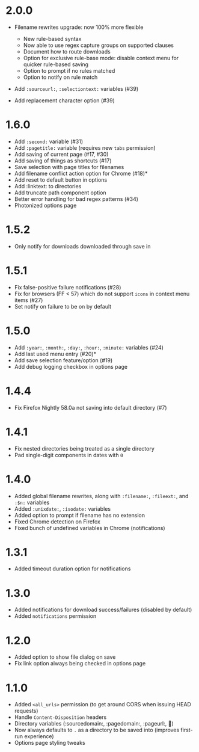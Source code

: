 # 2.0.0

* Filename rewrites upgrade: now 100% more flexible

  - New rule-based syntax
  - Now able to use regex capture groups on supported clauses
  - Document how to route downloads
  - Option for exclusive rule-base mode: disable context menu for quicker rule-based saving
  - Option to prompt if no rules matched
  - Option to notify on rule match

* Add `:sourceurl:`, `:selectiontext:` variables (#39)
* Add replacement character option (#39)

# 1.6.0

* Add `:second:` variable (#31)
* Add `:pagetitle:` variable (requires new `tabs` permission)
* Add saving of current page (#17, #30)
* Add saving of things as shortcuts (#17)
* Save selection with page titles for filenames
* Add filename conflict action option for Chrome (#18)*
* Add reset to default button in options
* Add :linktext: to directories
* Add truncate path component option
* Better error handling for bad regex patterns (#34)
* Photonized options page

# 1.5.2

* Only notify for downloads downloaded through save in

# 1.5.1

* Fix false-positive failure notifications (#28)
* Fix for browsers (FF < 57) which do not support `icons` in context menu items (#27)
* Set notify on failure to be on by default

# 1.5.0

* Add `:year:`, `:month:`, `:day:`, `:hour:`, `:minute:` variables (#24)
* Add last used menu entry (#20)*
* Add save selection feature/option (#19)
* Add debug logging checkbox in options page

# 1.4.4

* Fix Firefox Nightly 58.0a not saving into default directory (#7)

# 1.4.1

* Fix nested directories being treated as a single directory
* Pad single-digit components in dates with `0`

# 1.4.0

* Added global filename rewrites, along with `:filename:`, `:fileext:`, and `:$n:` variables
* Added `:unixdate:`, `:isodate:` variables
* Added option to prompt if filename has no extension
* Fixed Chrome detection on Firefox
* Fixed bunch of undefined variables in Chrome (notifications)

# 1.3.1

* Added timeout duration option for notifications

# 1.3.0

* Added notifications for download success/failures (disabled by default)
* Added `notifications` permission

# 1.2.0

* Added option to show file dialog on save
* Fix link option always being checked in options page

# 1.1.0

* Added `<all_urls>` permission (to get around CORS when issuing HEAD requests)
* Handle `Content-Disposition` headers
* Directory variables (:sourcedomain:, :pagedomain:, :pageurl:, :date:)
* Now always defaults to `.` as a directory to be saved into (improves first-run experience)
* Options page styling tweaks

